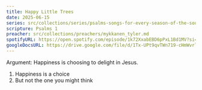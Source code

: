 ```yaml
---
title: Happy Little Trees
date: 2025-06-15
series: src/collections/series/psalms-songs-for-every-season-of-the-soul.md
scripture: Psalms 1
preacher: src/collections/preachers/mykkanen_tyler.md
spotifyURL: https://open.spotify.com/episode/1k72XxabEBD6pPxL1Bd1MV?si=buG_52v-TLGHmZRNj3QiXg
googleDocsURL: https://drive.google.com/file/d/1Tx-UPt9qvTWn719-cHmWvrl4sHD1xlNK/view
---
```

Argument: Happiness is choosing to delight in Jesus.

1. Happiness is a choice
2. But not the one you might think
